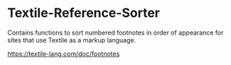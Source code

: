 # Textile-Reference-Sorter

Contains functions to sort numbered footnotes in order of appearance for sites that use Textile as a markup language.

https://textile-lang.com/doc/footnotes
